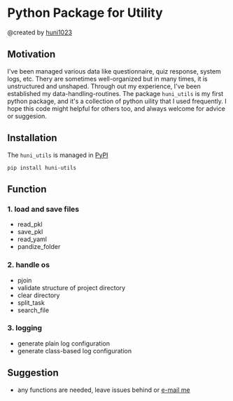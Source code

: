 # Python Package for Utility
@created by [huni1023](https://github.com/huni1023)

## Motivation
I've been managed various data like questionnaire, quiz response, system logs, etc.
Thery are sometimes well-organized but in many times, it is unstructured and unshaped.
Through out my experience, I've been established my data-handling-routines.
The package `huni_utils` is my first python package, and it's a collection of python uility that I used frequently.
I hope this code might helpful for others too, and always welcome for advice or suggesion.

## Installation
The `huni_utils` is managed in [PyPI](https://pypi.org/project/huni-utils/)
```
pip install huni-utils
```

## Function
### 1. load and save files
- read_pkl
- save_pkl
- read_yaml
- pandize_folder
### 2. handle os
- pjoin
- validate structure of project directory
- clear directory
- split_task
- search_file
### 3. logging
- generate plain log configuration
- generate class-based log configuration

## Suggestion
- any functions are needed, leave issues behind or [e-mail me](mailto:jhun1023@naver.com)
